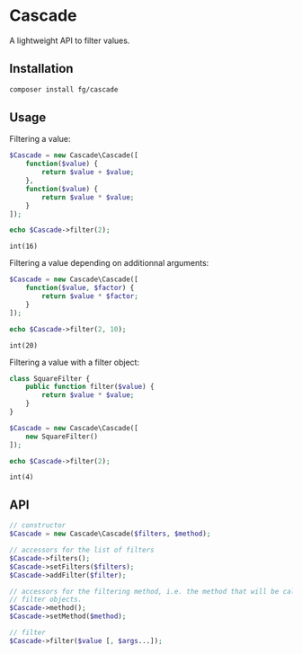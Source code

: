 Cascade
=======

A lightweight API to filter values.

Installation
------------

```sh
composer install fg/cascade
```

Usage
-----

Filtering a value:

```php
$Cascade = new Cascade\Cascade([
	function($value) {
		return $value + $value;
	},
	function($value) {
		return $value * $value;
	}
]);

echo $Cascade->filter(2);
```

```
int(16)
```

Filtering a value depending on additionnal arguments:

```php
$Cascade = new Cascade\Cascade([
	function($value, $factor) {
		return $value * $factor;
	}
]);

echo $Cascade->filter(2, 10);
```

```
int(20)
```

Filtering a value with a filter object:

```php
class SquareFilter {
	public function filter($value) {
		return $value * $value;
	}
}

$Cascade = new Cascade\Cascade([
	new SquareFilter()
]);

echo $Cascade->filter(2);
```

```
int(4)
```

API
---

```php
// constructor
$Cascade = new Cascade\Cascade($filters, $method);

// accessors for the list of filters
$Cascade->filters();
$Cascade->setFilters($filters);
$Cascade->addFilter($filter);

// accessors for the filtering method, i.e. the method that will be called on
// filter objects.
$Cascade->method();
$Cascade->setMethod($method);

// filter
$Cascade->filter($value [, $args...]);
```
